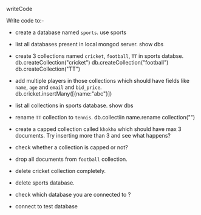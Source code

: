 writeCode

Write code to:-

- create a database named `sports`.
use sports
- list all databases present in local mongod server.
show dbs
- create 3 collections named `cricket`, `football`, `TT` in sports databse.
db.createCollection("cricket")
db.createCollection("football")
db.createCollection("TT")

- add multiple players in those collections which should have fields like `name`, `age` and `email` and `bid_price`.
db.cricket.insertMany([{name:"abc"}])
- list all collections in sports database.
show dbs
- rename `TT` collection to `tennis`.
db.collectiin name.rename collection("")
- create a capped collection called `khokho` which should have max 3 documents.
  Try inserting more than 3 and see what happens?
- check whether a collection is capped or not?
- drop all documents from `football` collection.
- delete cricket collection completely.
- delete sports database.
- check which database you are connected to ?
- connect to test database
